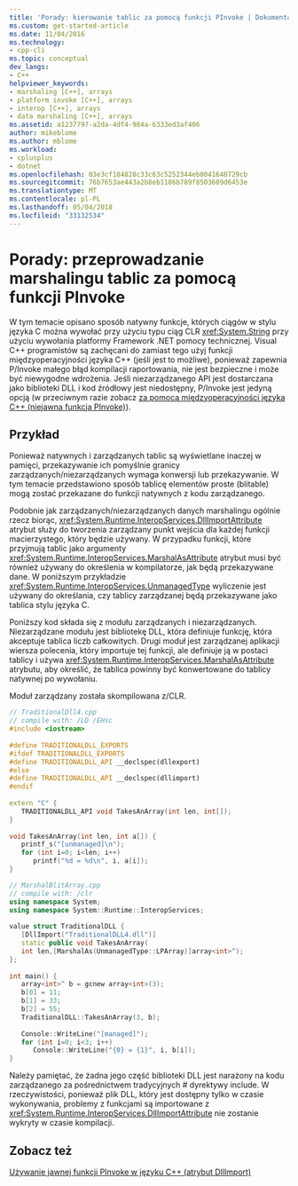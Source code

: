 ```yaml
---
title: 'Porady: kierowanie tablic za pomocą funkcji PInvoke | Dokumentacja firmy Microsoft'
ms.custom: get-started-article
ms.date: 11/04/2016
ms.technology:
- cpp-cli
ms.topic: conceptual
dev_langs:
- C++
helpviewer_keywords:
- marshaling [C++], arrays
- platform invoke [C++], arrays
- interop [C++], arrays
- data marshaling [C++], arrays
ms.assetid: a1237797-a2da-4df4-984a-6333ed3af406
author: mikeblome
ms.author: mblome
ms.workload:
- cplusplus
- dotnet
ms.openlocfilehash: 03e3cf184828c33c63c5252344eb0041640729cb
ms.sourcegitcommit: 76b7653ae443a2b8eb1186b789f8503609d6453e
ms.translationtype: MT
ms.contentlocale: pl-PL
ms.lasthandoff: 05/04/2018
ms.locfileid: "33132534"
---
```

# <a name="how-to-marshal-arrays-using-pinvoke"></a>Porady: przeprowadzanie marshalingu tablic za pomocą funkcji PInvoke
W tym temacie opisano sposób natywny funkcje, których ciągów w stylu języka C można wywołać przy użyciu typu ciąg CLR <xref:System.String> przy użyciu wywołania platformy Framework .NET pomocy technicznej. Visual C++ programistów są zachęcani do zamiast tego użyj funkcji międzyoperacyjności języka C++ (jeśli jest to możliwe), ponieważ zapewnia P/Invoke małego błąd kompilacji raportowania, nie jest bezpieczne i może być niewygodne wdrożenia. Jeśli niezarządzanego API jest dostarczana jako biblioteki DLL i kod źródłowy jest niedostępny, P/Invoke jest jedyną opcją (w przeciwnym razie zobacz [za pomocą międzyoperacyjności języka C++ (niejawna funkcja PInvoke)](../dotnet/using-cpp-interop-implicit-pinvoke.md)).  
  
## <a name="example"></a>Przykład  
 Ponieważ natywnych i zarządzanych tablic są wyświetlane inaczej w pamięci, przekazywanie ich pomyślnie granicy zarządzanych/niezarządzanych wymaga konwersji lub przekazywanie. W tym temacie przedstawiono sposób tablicę elementów proste (blitable) mogą zostać przekazane do funkcji natywnych z kodu zarządzanego.  
  
 Podobnie jak zarządzanych/niezarządzanych danych marshalingu ogólnie rzecz biorąc, <xref:System.Runtime.InteropServices.DllImportAttribute> atrybut służy do tworzenia zarządzany punkt wejścia dla każdej funkcji macierzystego, który będzie używany. W przypadku funkcji, które przyjmują tablic jako argumenty <xref:System.Runtime.InteropServices.MarshalAsAttribute> atrybut musi być również używany do określenia w kompilatorze, jak będą przekazywane dane. W poniższym przykładzie <xref:System.Runtime.InteropServices.UnmanagedType> wyliczenie jest używany do określania, czy tablicy zarządzanej będą przekazywane jako tablica stylu języka C.  
  
 Poniższy kod składa się z modułu zarządzanych i niezarządzanych. Niezarządzane modułu jest bibliotekę DLL, która definiuje funkcję, która akceptuje tablica liczb całkowitych. Drugi moduł jest zarządzanej aplikacji wiersza polecenia, który importuje tej funkcji, ale definiuje ją w postaci tablicy i używa <xref:System.Runtime.InteropServices.MarshalAsAttribute> atrybutu, aby określić, że tablica powinny być konwertowane do tablicy natywnej po wywołaniu.  
  
 Moduł zarządzany została skompilowana z/CLR.  
  
```cpp  
// TraditionalDll4.cpp  
// compile with: /LD /EHsc  
#include <iostream>  
  
#define TRADITIONALDLL_EXPORTS  
#ifdef TRADITIONALDLL_EXPORTS  
#define TRADITIONALDLL_API __declspec(dllexport)  
#else  
#define TRADITIONALDLL_API __declspec(dllimport)  
#endif  
  
extern "C" {  
   TRADITIONALDLL_API void TakesAnArray(int len, int[]);  
}  
  
void TakesAnArray(int len, int a[]) {  
   printf_s("[unmanaged]\n");  
   for (int i=0; i<len; i++)  
      printf("%d = %d\n", i, a[i]);  
}  
```  
  
```cpp  
// MarshalBlitArray.cpp  
// compile with: /clr  
using namespace System;  
using namespace System::Runtime::InteropServices;  
  
value struct TraditionalDLL {  
   [DllImport("TraditionalDLL4.dll")]  
   static public void TakesAnArray(  
   int len,[MarshalAs(UnmanagedType::LPArray)]array<int>^);  
};  
  
int main() {  
   array<int>^ b = gcnew array<int>(3);  
   b[0] = 11;  
   b[1] = 33;  
   b[2] = 55;  
   TraditionalDLL::TakesAnArray(3, b);  
  
   Console::WriteLine("[managed]");  
   for (int i=0; i<3; i++)  
      Console::WriteLine("{0} = {1}", i, b[i]);  
}  
```  
  
 Należy pamiętać, że żadna jego część biblioteki DLL jest narażony na kodu zarządzanego za pośrednictwem tradycyjnych # dyrektywy include. W rzeczywistości, ponieważ plik DLL, który jest dostępny tylko w czasie wykonywania, problemy z funkcjami są importowane z <xref:System.Runtime.InteropServices.DllImportAttribute> nie zostanie wykryty w czasie kompilacji.  
  
## <a name="see-also"></a>Zobacz też  
 [Używanie jawnej funkcji PInvoke w języku C++ (atrybut DllImport)](../dotnet/using-explicit-pinvoke-in-cpp-dllimport-attribute.md)